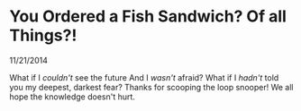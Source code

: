 You Ordered a Fish Sandwich? Of all Things?!
============================================

11/21/2014

What if I *couldn't* see the future
And I *wasn't* afraid?
What if I *hadn't* told you my deepest, darkest fear?
Thanks for scooping the loop snooper!
We all hope the knowledge doesn't hurt.

